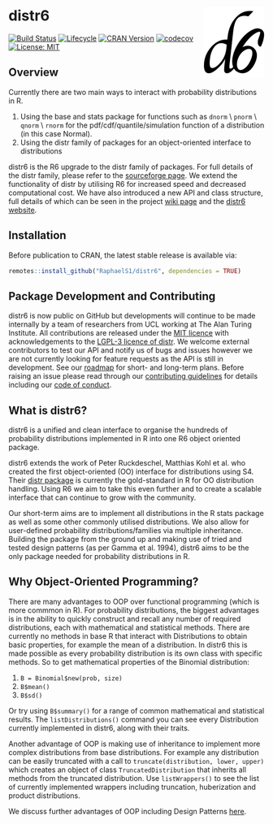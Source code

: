 # distr6 <img src="man/figures/logo.png" align="right" alt="" width="120" />

[![Build Status](https://travis-ci.com/RaphaelS1/distr6.svg?branch=master)](https://travis-ci.com/RaphaelS1/distr6)
[![Lifecycle](https://img.shields.io/badge/lifecycle-experimental-orange.svg)](https://img.shields.io/badge/lifecycle-experimental-orange.svg)
[![CRAN Version](http://www.r-pkg.org/badges/version/distr6)](http://www.r-pkg.org/badges/version/distr6)
[![codecov](https://codecov.io/gh/RaphaelS1/distr6/branch/master/graph/badge.svg)](https://codecov.io/gh/RaphaelS1/distr6/branch/master/graph/badge.svg)
[![License: MIT](https://img.shields.io/badge/License-MIT-yellow.svg)](https://opensource.org/licenses/MIT)

## Overview

Currently there are two main ways to interact with probability distributions in R.
1. Using the base and stats package for functions such as `dnorm` \ `pnorm` \ `qnorm` \ `rnorm` for the pdf/cdf/quantile/simulation function of a distribution (in this case Normal).
1. Using the distr family of packages for an object-oriented interface to distributions

distr6 is the R6 upgrade to the distr family of packages. For full details of the distr family, please refer to the [sourceforge page](http://distr.r-forge.r-project.org/). We extend the functionality of distr by utilising R6 for increased speed and decreased computational cost. We have also introduced a new API and class structure, full details of which can be seen in the project [wiki page](https://github.com/RaphaelS1/distr6/wiki) and the [distr6 website](https://RaphaelS1.github.io/distr6/).

## Installation

Before publication to CRAN, the latest stable release is available via:
````R
remotes::install_github("RaphaelS1/distr6", dependencies = TRUE)
````

## Package Development and Contributing

distr6 is now public on GitHub but developments will continue to be made internally by a team of researchers from UCL working at The Alan Turing Institute. All contributions are released under the [MIT licence](https://opensource.org/licenses/MIT) with acknowledgements to the [LGPL-3 licence of distr](https://github.com/RaphaelS1/distr6/blob/master/Licensing). We welcome external contributors to test our API and notify us of bugs and issues however we are not currently looking for feature requests as the API is still in development. See our [roadmap](https://raphaels1.github.io/distr6/articles/roadmap.html) for short- and long-term plans. Before raising an issue please read through our [contributing guidelines](https://github.com/RaphaelS1/distr6/blob/master/CONTRIBUTING.md) for details including our [code of conduct](https://github.com/RaphaelS1/distr6/blob/master/CODE_OF_CONDUCT.md).

## What is distr6?

distr6 is a unified and clean interface to organise the hundreds of probability distributions implemented in R into one R6 object oriented package.

distr6 extends the work of Peter Ruckdeschel, Matthias Kohl et al. who created the first object-oriented (OO) interface for distributions using S4. Their [distr package](http://distr.r-forge.r-project.org/) is currently the gold-standard in R for OO distribution handling. Using R6 we aim to take this even further and to create a scalable interface that can continue to grow with the community.

Our short-term aims are to implement all distributions in the R stats package as well as some other commonly utilised distributions. We also allow for user-defined probability distributions/families via multiple inheritance. Building the package from the ground up and making use of tried and tested design patterns (as per Gamma et al. 1994), distr6 aims to be the only package needed for probability distributions in R.


## Why Object-Oriented Programming?

There are many advantages to OOP over functional programming (which is more commmon in R). For probability distributions, the biggest advantages is in the ability to quickly construct and recall any number of required distributions, each with mathematical and statistical methods. There are currently no methods in base R that interact with Distributions to obtain basic properties, for example the mean of a distribution. In distr6 this is made possible as every probability distribution is its own class with specific methods. So to get mathematical properties of the Binomial distribution:
1. `B = Binomial$new(prob, size)`
2. `B$mean()`
3. `B$sd()`

Or try using `B$summary()` for a range of common mathematical and statistical results.
The `listDistributions()` command you can see every Distribution currently implemented in distr6, along with their traits.

Another advantage of OOP is making use of inheritance to implement more complex distributions from base distributions. For example any distribution can be easily truncated with a call to `truncate(distribution, lower, upper)` which creates an object of class `TruncatedDistribution` that inherits all methods from the truncated distribution. Use `listWrappers()` to see the list of currently implemented wrappers including truncation, huberization and product distributions. 

We discuss further advantages of OOP including Design Patterns [here](https://raphaels1.github.io/distr6/articles/oop_and_design_patterns.html).
